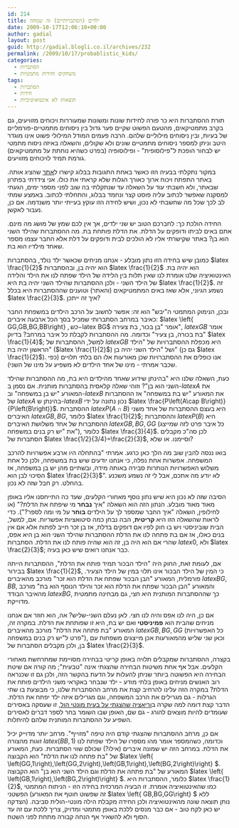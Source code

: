 ```yaml
---
id: 214
title: ילדים (הסתברותיים) זה שמחה
date: 2009-10-17T12:06:10+00:00
author: gadial
layout: post
guid: http://gadial.blogli.co.il/archives/232
permalink: /2009/10/17/probablistic_kids/
categories:
  - הסתברות
  - משחקים וחידות מתמטיות
tags:
  - הסתברות
  - חידות
  - תוצאות לא אינטואיטיביות
---
```

תורת ההסתברות היא כר פורה לחידות שונות ומשונות שמעוררות ויכוחים מזוויעים, גם בקרב מתמטיקאים, מהטעם הפשוט שקיים פער גדול בין ניסוחים מתמטיים-פורמליים של בעיות, ובין ניסוחים מילוליים שלהם. הרבה פעמים המודל המילולי פשוט אינו מוגדר היטב וניתן למספר ניסוחים מתמטיים שונים ולא שקולים, והשאלה באיזה ניסוח מתמטי יש לבחור הופכת ל"פילוסופית" - ופילוסופיה (בפרט כשהיא נוחתת על מתמטיקאים) גורמת תמיד לויכוחים מזוויעים.

במקור נתקלתי בבעיה הזו כאשר באחת התגובות בבלוג קישרו ל[אתר](http://www.codinghorror.com/blog/archives/001204.html) שהציג אותה. באתר התפתח ויכוח ארוך כאורך הגלות שלא קראתי את כולו. אני צידדתי בפתרון שבאתר, ולא חשבתי עוד על השאלה עד שנתקלתי בה שוב לפני מספר ימים, הגעתי למסקנה שאפשר לכתוב עליה פוסט קצר ונחמד בבלוג, והתחלתי לכתוב. באמצע שמתי לב לכך שכל מה שחשבתי לא נכון, ושיש לחידה הזו עוקץ בעייתי יותר משנדמה. אם כן, נעבור לאקשן.

החידה הולכת כך: לחברכם הטוב יש שני ילדים, אך אין לכם שמץ של מושג מה מינם. אתם באים לביתו ודופקים על הדלת. את הדלת פותחת בת. מה ההסתברות שהילד השני הוא בן? באתר שקישרתי אליו לא הולכים לבית ודופקים על דלת אלא החבר עצמו מספר שאחד מילדיו הוא בת.

כמובן שיש בחידה הזו נתון מובלע - אנחנו מניחים שכאשר ילד נולד, בהסתברות $latex \frac{1}{2}$ הוא יהיה בן, ובהסתברות $latex \frac{1}{2}$ הוא יהיה בת. האינטואיציה שלנו אומרת לנו שאין תלות בין הלידה של הילד שפתח לנו את הילד והלידה של הילד השני - ולכן ההסתברות שהילד השני יהיה בת היא $latex \frac{1}{2}$. זה נשמע הגיוני, אלא שאז באים המתמטיקאים (והאתר) וטוענים שההסתברות היא בכלל $latex \frac{2}{3}$. איך זה ייתכן?

ובכן, הנימוק המתמטי ה"יבש" הוא זה: אפשר לחשוב על הרכב הילדים במשפחת החבר כאיבר במרחב הסתברותי שמכיל בסך הכל ארבעה איברים: $latex \left\{ GG,GB,BG,BB\right\} $, כש-$latex BG$ אומר "בן בכור, בת צעירה", $latex GB$ אומר "בת בכורה, בן צעיר" וכדומה. מה ההסתברות לקבלת כל איבר במרחב? בדיוק $latex \frac{1}{4}$; למשל, ההסתברות של $latex GB$ היא מכפלת ההסתברויות של "הילד הראשון יהיה בת" ($latex \frac{1}{2}$) ושל "הילד השני יהיה בן" (גם כן $latex \frac{1}{2}$). אנו כופלים את ההסתברויות שכן מאורעות אלו הם בלתי תלויים (כפי שכבר אמרתי - מינו של אחד הילדים לא משפיע על מינו של השני).

כעת, השאלה שלנו היא "בהינתן שידוע שאחד מהילדים היא בת, מה ההסתברות שהילד השני הוא בן"? וזוהי שאלה קלאסית בהסתברות מותנית. אם נסמן ב-$latex A$ את המאורע "יש בן במשפחה" וב-$latex B$ את המאורע "יש בת במשפחה" אז ההסתברות של $latex A$ בהינתן ש-$latex B$ נכון נתונה על ידי $latex \frac{P\left(A\cap B\right)}{P\left(B\right)}$. ההסתברות $latex P\left(A\cap B\right)$ היא בעצם ההסתברות של אחד משני האיברים $latex GB,BG$, כלומר $latex \frac{1}{2}$; וההסתברות $latex P\left(B\right)$ היא ההסתברות של אחד משלושת האיברים $latex GB,BG,GG$ (כל איבר פרט לזה שמייצג את "יש רק בנים במשפחה"), כלומר $latex \frac{3}{4}$. לכן סה"כ מקבלים הסתברות של $latex \frac{1/2}{3/4}=\frac{2}{3}$, וסיימנו. או שלא?

בואו ננסה להבין שוב מה הלך כאן כרגע. אמרתי "בהתחלה היו ארבע אפשרויות להרכב המשפחה. אפשרות אחת נפלה, כי אנחנו יודעים שיש בת במשפחה, ולכן כל אחת משלוש האפשרויות הנותרות סבירה באותה מידה, ובשתיים מהן יש בן במשפחה, אז הסיכוי לבן הוא $latex \frac{2}{3}$". לא יודע מה אתכם, אבל לי זה נשמע משכנע בהחלט. רק חבל שזה לא נכון.

הסיבה שזה לא נכון היא שיש נתון נוסף מאחורי הקלעים, שעד כה התייחסנו אליו באופן מאוד מאוד מובלע. הנתון הזה הוא השאלה "איך **נבחר** מי שיפתח את הדלת?" (או לחילופין, השאלה "איך החבר שמספר לך על הילדים **בוחר** על מי ומה לספר?"). כדי לראות שהשאלה הזו היא **קריטית**, הבה נבחן כמה סיטואציות אפשריות. אם, למשל, הבית שוביניסטי ויש בו חוק לפיו אם דופקים בדלת, אז בן זכר חייב לפתוח אלא אם אין בנים כאלו, אז אם בת פתחה לנו את הדלת ההסתברות שהילד השני הוא בן היא אפס, שהרי אם הוא היה בן, זה הוא שהיה פותח לנו את הדלת. הסתברות $latex 0$, ולא $latex \frac{2}{3}$; כבר אנחנו רואים שיש כאן בעיה.

אם, לעומת זאת, החוק היה "הילד הבכור תמיד פותח את הדלת", ההסתברות הייתה בבירור $latex \frac{1}{2}$, כי המין של הילד הבכור אינו תלוי במין של הילד הצעיר. פורמלית, המאורע "הבן הבכור שפתח את הדלת הוא זכר" מורכב מהאיברים $latex BG,BB$, והמאורע "הבן הבכור שפתח את הדלת הוא זכר והילד הנוסף הוא בת" מורכב מהאיבר הבודד $latex BG$, כך שההסתברות המותנית היא חצי, גם מבחינה מתמטית מדוייקת.

אם כן, היה לנו אפס והיה לנו חצי. לאן נעלם השני-שליש? אה, הוא חוזר אם אנחנו מניחים שהבית הוא **פמיניסטי** ואם יש בת, היא זו שפותחת את הדלת. במקרה זה, המאורע "בת פתחה את הדלת" מורכב מהאיברים $latex GB,BG,GG$ (כל האפשרויות פרט ל"יש רק בנים במשפחה"), וכאן שני שליש מהמאורעות אכן מייצגים משפחות עם בן, ולכן מקבלים הסתברות של $latex \frac{2}{3}$.

בקצרה, ההסתברות שמקבלים תלויה באופן קריטי בבחירה מסויימת שמתרחשת מאחורי הקלעים. אבל אף אחת משיטות הבחירה שהצגתי אינה "טבעית"; מה קורה אם שיטת הבחירה היא הפשוטה ביותר שניתן להעלות על הדעת בהקשר הזה, ולכן גם זו שכנראה רוב האנשים מניחים באופן בלתי מודע - ילד שנבחר באקראי משני הילדים פותח את הדלת? במקרה הזה עלינו להרחיב קצת את מרחב ההסתברות שלנו, כי מבוצעת בו שתי הגרלות - גם מגרילים את הרכב המשפחה, וגם מגרילים איזה ילד יפתח את הדלת. הדבר קצת דומה למה שקרה ב[וריאציה שהצגתי על בעית מונטי הול](http://www.gadial.net/?p=111), זו שעסקה באסירים שעומדים להיות מוצאים להורג - גם שם, האופן שבו השומר בחר לספר דברים לאסירים השפיע על ההסתברות המותנית שלהם להיתלות.

אם כן, מרחב ההסתברות שהצגתי קודם היה טיפה "מזוייף". מרחב יותר מדוייק יכיל זוגות מהצורה $latex \left(BB,1\right)$ וכדומה, כשהמספר אומר מהו מספרו של הילד שפתח לנו את הדלת. במרחב הזה יש שמונה איברים (אילו?) שכולם שווי הסתברות. כעת, המאורע של "בת פתחה לנו את הדלת" הוא הקבוצה $latex \left\{ \left(GG,1\right),\left(GG,2\right),\left(GB,1\right),\left(BG,2\right)\right\} $. המאורע של "בת פתחה את הדלת וגם הילד השני הוא בן" הוא הקבוצה $latex \left\{ \left(GB,1\right),\left(BG,2\right)\right\} $. כלומר, ההסתברות היא $latex \frac{1}{2}$, כמו שהאינטואיציה אומרת. זו הבעיה המרכזית בחידה הזו - הניתוח המתמטי הפשטני (זה שפשוט חוטף את המאורע $latex \left\{ GB,BG,GG\right\} $ ללא הצדקה) נותן תוצאה שונה מהאינטואיציה ולכן החידה מקבלת הילה מונטי-הולית סביבה. יש כאן לקח טוב - אם כבר מנסים ללכת באופן מתמטי ומדויק, צריך ללכת עם זה עד הסוף ולא להשאיר אף הנחה קבורה מתחת לפני השטח.